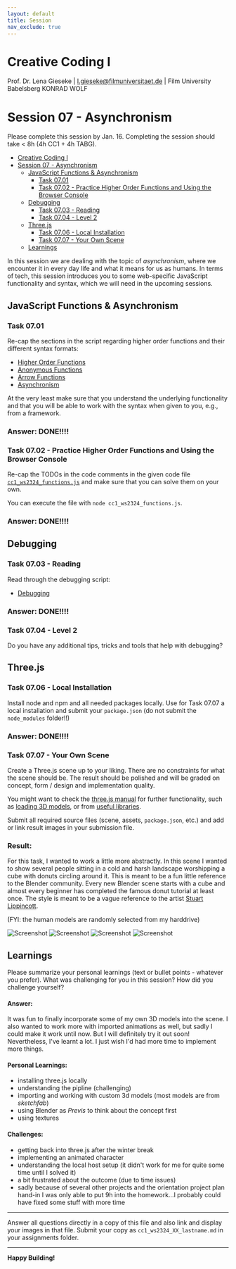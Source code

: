 ```yaml
---
layout: default
title: Session
nav_exclude: true
---
```



# Creative Coding I

Prof. Dr. Lena Gieseke \| l.gieseke@filmuniversitaet.de  \| Film University Babelsberg KONRAD WOLF
  


# Session 07 - Asynchronism

Please complete this session by Jan. 16. Completing the session should take < 8h (4h CC1 + 4h TABG). 


* [Creative Coding I](#creative-coding-i)
* [Session 07 - Asynchronism](#session-07---asynchronism)
    * [JavaScript Functions \& Asynchronism](#javascript-functions--asynchronism)
        * [Task 07.01](#task-0701)
        * [Task 07.02 - Practice Higher Order Functions and Using the Browser Console](#task-0702---practice-higher-order-functions-and-using-the-browser-console)
    * [Debugging](#debugging)
        * [Task 07.03 - Reading](#task-0703---reading)
        * [Task 07.04 - Level 2](#task-0704---level-2)
    * [Three.js](#threejs)
        * [Task 07.06 - Local Installation](#task-0706---local-installation)
        * [Task 07.07 - Your Own Scene](#task-0707---your-own-scene)
    * [Learnings](#learnings)



In this session we are dealing with the topic of *asynchronism*, where we encounter it in every day life and what it means for us as humans. In terms of tech, this session introduces you to some web-specific JavaScript functionality and syntax, which we will need in the upcoming sessions.  


## JavaScript Functions & Asynchronism

### Task 07.01

Re-cap the sections in the script regarding higher order functions and their different syntax formats:

* [Higher Order Functions](../../02_scripts/cc1_ws2324_04_javascript_script.md#higher-order-functions)
* [Anonymous Functions](../../02_scripts/cc1_ws2324_04_javascript_script.md#anonymous-functions)
* [Arrow Functions](../../02_scripts/cc1_ws2324_04_javascript_script.md#arrow-functions)
* [Asynchronism](../../02_scripts/cc1_ws2324_04_javascript_script.md#asynchronism)

At the very least make sure that you understand the underlying functionality and that you will be able to work with the syntax when given to you, e.g., from a framework. 

### Answer: DONE!!!!

### Task 07.02 - Practice Higher Order Functions and Using the Browser Console

Re-cap the TODOs in the code comments in the given code file [`cc1_ws2324_functions.js`](cc1_ws2324_functions.js) and make sure that you can solve them on your own.

You can execute the file with `node cc1_ws2324_functions.js`.

### Answer: DONE!!!!

## Debugging

### Task 07.03 - Reading

Read through the debugging script:

* [Debugging](../../02_scripts/cc1_ws2324_07_debugging_script.md)

### Answer: DONE!!!!

### Task 07.04 - Level 2

Do you have any additional tips, tricks and tools that help with debugging?


## Three.js

### Task 07.06 - Local Installation

Install node and npm and all needed packages locally. Use for Task 07.07 a local installation and submit your `package.json` (do not submit the `node_modules` folder!!)

### Answer: DONE!!!!

### Task 07.07 - Your Own Scene

Create a Three.js scene up to your liking. There are no constraints for what the scene should be. The result should be polished and will be graded on concept, form / design and implementation quality.

You might want to check the [three.js manual](https://threejs.org/docs/index.html#manual/en/introduction/Creating-a-scene) for further functionality, such as [loading 3D models](https://threejs.org/docs/index.html#manual/en/introduction/Loading-3D-models), or from [useful libraries](https://threejs.org/docs/index.html#manual/en/introduction/Libraries-and-Plugins).

Submit all required source files (scene, assets, `package.json`, etc.) and add or link result images in your submission file.


### Result:

For this task, I wanted to work a little more abstractly. In this scene I wanted to show several people sitting in a cold and harsh landscape worshipping a cube with donuts circling around it. This is meant to be a fun little reference to the Blender community. Every new Blender scene starts with a cube and almost every beginner has completed the famous donut tutorial at least once. The style is meant to be a vague reference to the artist [Stuart Lippincott](https://www.instagram.com/stuz0r/). 

(FYI: the human models are randomly selected from my harddrive)

![Screenshot](Screenshot1.PNG)
![Screenshot](Screenshot2.PNG)
![Screenshot](Screenshot3.PNG)
![Screenshot](Screenshot4.PNG)

## Learnings

Please summarize your personal learnings (text or bullet points - whatever you prefer). What was challenging for you in this session? How did you challenge yourself?

#### Answer:

It was fun to finally incorporate some of my own 3D models into the scene. I also wanted to work more with imported animations as well, but sadly I could make it work until now. But I will definitely try it out soon! Nevertheless, I've learnt a lot. I just wish I'd had more time to implement more things.

#### Personal Learnings:

* installing three.js locally
* understanding the pipline (challenging)
* importing and working with custom 3d models (most models are from *sketchfab*)
* using Blender as *Previs* to think about the concept first
* using textures


#### Challenges:

* getting back into three.js after the winter break
* implementing an animated character
* understanding the local host setup (it didn't work for me for quite some time until I solved it)
* a bit frustrated about the outcome (due to time issues)
* sadly because of several other projects and the orientation project plan hand-in I was only able to put 9h into the homework...I probably could have fixed some stuff with more time

---

Answer all questions directly in a copy of this file and also link and display your images in that file. Submit your copy as `cc1_ws2324_XX_lastname.md` in your assignments folder.

---


**Happy Building!**

